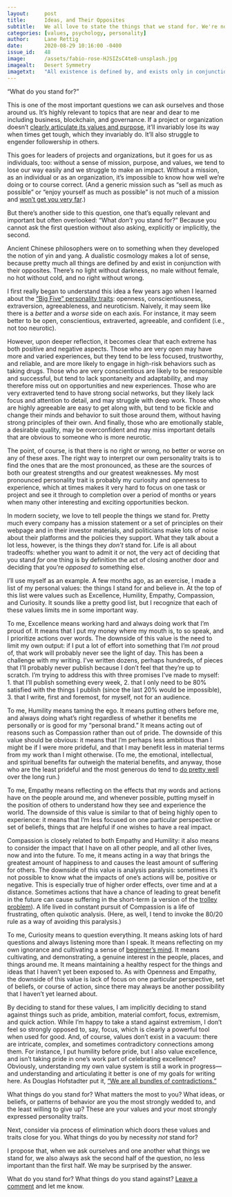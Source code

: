 ```yaml
---
layout:     post
title:      Ideas, and Their Opposites
subtitle:   We all love to state the things that we stand for. We're not nearly as good at stating the things we stand against. But you cannot have one without the other.
categories: [values, psychology, personality]
author:     Lane Rettig
date:       2020-08-29 10:16:00 -0400
issue_id:   48
image:      /assets/fabio-rose-HJSIZsC4te8-unsplash.jpg
imagealt:   Desert Symmetry
imagetxt:   "All existence is defined by, and exists only in conjunction with, its opposite. The Chinese figured this out a few thousand years ago: the original meaning of <i>yin</i> and <i>yang</i> is the bright (sunny) side and the dark (cloudy, shaded) side of a hill. (Photo by <a href='https://unsplash.com/@fabiorose?utm_source=unsplash&amp;utm_medium=referral&amp;utm_content=creditCopyText'>Fabio Rose</a> on Unsplash)"
---
```

“What do you stand for?”

This is one of the most important questions we can ask ourselves and those around us. It’s highly relevant to topics that are near and dear to me including business, blockchain, and governance. If a project or organization doesn’t [clearly articulate its values and purpose](https://www.etherean.org/blockchain/community/governance/2019/11/18/key-ingredients-better-blockchain-part-iv-constitution.html), it’ll invariably lose its way when times get tough, which they invariably do. It’ll also struggle to engender followership in others.

This goes for leaders of projects and organizations, but it goes for us as individuals, too: without a sense of mission, purpose, and values, we tend to lose our way easily and we struggle to make an impact. Without a mission, as an individual or as an organization, it’s impossible to know how well we’re doing or to course correct. (And a generic mission such as “sell as much as possible” or “enjoy yourself as much as possible” is not much of a mission and [won’t get you very far](https://www.etherean.org/blockchain/culture/values/2020/08/09/crypto-has-a-purpose-problem.html).)

But there’s another side to this question, one that’s equally relevant and important but often overlooked: “What _don’t_ you stand for?” Because you cannot ask the first question without also asking, explicitly or implicitly, the second.

Ancient Chinese philosophers were on to something when they developed the notion of yin and yang. A dualistic cosmology makes a lot of sense, because pretty much all things are defined by and exist in conjunction with their opposites. There’s no light without darkness, no male without female, no hot without cold, and no right without wrong.

I first really began to understand this idea a few years ago when I learned about the [“Big Five” personality traits](https://en.wikipedia.org/wiki/Big_Five_personality_traits): openness, conscientiousness, extraversion, agreeableness, and neuroticism. Naively, it may seem like there is a _better_ and a _worse_ side on each axis. For instance, it may seem better to be open, conscientious, extraverted, agreeable, and confident (i.e., not too neurotic).

However, upon deeper reflection, it becomes clear that each extreme has both positive and negative aspects. Those who are very open may have more and varied experiences, but they tend to be less focused, trustworthy, and reliable, and are more likely to engage in high-risk behaviors such as taking drugs. Those who are very conscientious are likely to be responsible and successful, but tend to lack spontaneity and adaptability, and may therefore miss out on opportunities and new experiences. Those who are very extraverted tend to have strong social networks, but they likely lack focus and attention to detail, and may struggle with deep work. Those who are highly agreeable are easy to get along with, but tend to be fickle and change their minds and behavior to suit those around them, without having strong principles of their own. And finally, those who are emotionally stable, a desirable quality, may be overconfident and may miss important details that are obvious to someone who is more neurotic.

The point, of course, is that there is no right or wrong, no better or worse on any of these axes. The right way to interpret our own personality traits is to find the ones that are the most pronounced, as these are the sources of both our greatest strengths and our greatest weaknesses. My most pronounced personality trait is probably my curiosity and openness to experience, which at times makes it very hard to focus on one task or project and see it through to completion over a period of months or years when many other interesting and exciting opportunities beckon.

In modern society, we love to tell people the things we stand for. Pretty much every company has a mission statement or a set of principles on their webpage and in their investor materials, and politicians make lots of noise about their platforms and the policies they support. What they talk about a lot less, however, is the things they _don’t_ stand for. Life is all about tradeoffs: whether you want to admit it or not, the very act of deciding that you stand _for_ one thing is by definition the act of closing another door and deciding that you’re _opposed to_ something else.

I’ll use myself as an example. A few months ago, as an exercise, I made a list of my personal values: the things I stand for and believe in. At the top of this list were values such as Excellence, Humility, Empathy, Compassion, and Curiosity. It sounds like a pretty good list, but I recognize that each of these values limits me in some important way.

To me, Excellence means working hard and always doing work that I’m proud of. It means that I put my money where my mouth is, to so speak, and I prioritize actions over words. The downside of this value is the need to limit my own output: if I put a lot of effort into something that I’m _not_ proud of, that work will probably never see the light of day. This has been a challenge with my writing. I’ve written dozens, perhaps hundreds, of pieces that I’ll probably never publish because I don’t feel that they’re up to scratch. I’m trying to address this with three promises I’ve made to myself: 1. that I’ll publish something every week, 2. that I only need to be 80% satisfied with the things I publish (since the last 20% would be impossible), 3. that I write, first and foremost, for myself, not for an audience.

To me, Humility means taming the ego. It means putting others before me, and always doing what’s right regardless of whether it benefits me personally or is good for my “personal brand.” It means acting out of reasons such as Compassion rather than out of pride. The downside of this value should be obvious: it means that I’m perhaps less ambitious than I might be if I were more prideful, and that I may benefit less in material terms from my work than I might otherwise. (To me, the emotional, intellectual, and spiritual benefits far outweigh the material benefits, and anyway, those who are the least prideful and the most generous do tend to [do pretty well](https://www.adamgrant.net/give-and-take) over the long run.)

To me, Empathy means reflecting on the effects that my words and actions have on the people around me, and whenever possible, putting myself in the position of others to understand how they see and experience the world. The downside of this value is similar to that of being highly open to experience: it means that I’m less focused on one particular perspective or set of beliefs, things that are helpful if one wishes to have a real impact.

Compassion is closely related to both Empathy and Humility: it also means to consider the impact that I have on all other people, and all other lives, now and into the future. To me, it means acting in a way that brings the greatest amount of happiness to and causes the least amount of suffering for others. The downside of this value is analysis paralysis: sometimes it’s not possible to know what the impacts of one’s actions will be, positive or negative. This is especially true of higher order effects, over time and at a distance. Sometimes actions that have a chance of leading to great benefit in the future can cause suffering in the short-term (a version of the [trolley problem](https://en.wikipedia.org/wiki/Trolley_problem)). A life lived in constant pursuit of Compassion is a life of frustrating, often quixotic analysis. (Here, as well, I tend to invoke the 80/20 rule as a way of avoiding this paralysis.)

To me, Curiosity means to question everything. It means asking lots of hard questions and always listening more than I speak. It means reflecting on my own ignorance and cultivating a sense of [beginner’s mind](https://en.wikipedia.org/wiki/Shoshin). It means cultivating, and demonstrating, a genuine interest in the people, places, and things around me. It means maintaining a healthy respect for the things and ideas that I haven’t yet been exposed to. As with Openness and Empathy, the downside of this value is lack of focus on one particular perspective, set of beliefs, or course of action, since there may always be another possibility that I haven’t yet learned about.

By deciding to stand for these values, I am implicitly deciding to stand against things such as pride, ambition, material comfort, focus, extremism, and quick action. While I’m happy to take a stand against extremism, I don’t feel so strongly opposed to, say, focus, which is clearly a powerful tool when used for good. And, of course, values don’t exist in a vacuum: there are intricate, complex, and sometimes contradictory connections among them. For instance, I put humility before pride, but I also value excellence, and isn’t taking pride in one’s work part of celebrating excellence? Obviously, understanding my own value system is still a work in progress—and understanding and articulating it better is one of my goals for writing here. As Douglas Hofstadter put it, [“We are all bundles of contradictions.”](/about/)

What things do you stand for? What matters the most to you? What ideas, or beliefs, or patterns of behavior are you the most strongly wedded to, and the least willing to give up? These are your values and your most strongly expressed personality traits.

Next, consider via process of elimination which doors these values and traits close for you. What things do you by necessity _not_ stand for?

I propose that, when we ask ourselves and one another what things we stand for, we also always ask the second half of the question, no less important than the first half. We may be surprised by the answer.

What do you stand for? What things do you stand against? [Leave a comment](https://github.com/applescotch/applescotch.github.io/issues/48) and let me know.
